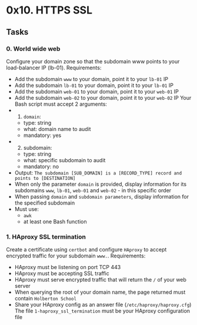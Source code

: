 # 0x10. HTTPS SSL

## Tasks

### 0. World wide web
Configure your domain zone so that the subdomain www points to your load-balancer IP (lb-01).
Requirements:
- Add the subdomain `www` to your domain, point it to your `lb-01` IP
- Add the subdomain `lb-01` to your domain, point it to your `lb-01` IP
- Add the subdomain `web-01` to your domain, point it to your `web-01` IP
- Add the subdomain `web-02` to your domain, point it to your `web-02` IP
Your Bash script must accept 2 arguments:
- 1. `domain`:
  - type: string
  - what: domain name to audit
  - mandatory: yes
- 2. subdomain:
  - type: string
  - what: specific subdomain to audit
  - mandatory: no
- Output: `The subdomain [SUB_DOMAIN] is a [RECORD_TYPE] record and points to [DESTINATION]`
- When only the parameter `domain` is provided, display information for its subdomains `www`, `lb-01`, `web-01` and `web-02` - in this specific order
- When passing `domain` and `subdomain parameters`, display information for the specified subdomain
- Must use:
     - `awk`
     - at least one Bash function

### 1. HAproxy SSL termination
Create a certificate using `certbot` and configure `HAproxy` to accept encrypted traffic for your subdomain `www.`.
Requirements:
- HAproxy must be listening on port TCP 443
- HAproxy must be accepting SSL traffic
- HAproxy must serve encrypted traffic that will return the `/` of your web server
- When querying the root of your domain name, the page returned must contain `Holberton School`
- Share your HAproxy config as an answer file (`/etc/haproxy/haproxy.cfg`)
The file `1-haproxy_ssl_termination` must be your HAproxy configuration file
